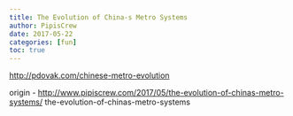 ```yaml
---
title: The Evolution of China-s Metro Systems
author: PipisCrew
date: 2017-05-22
categories: [fun]
toc: true
---
```


http://pdovak.com/chinese-metro-evolution

origin - http://www.pipiscrew.com/2017/05/the-evolution-of-chinas-metro-systems/ the-evolution-of-chinas-metro-systems